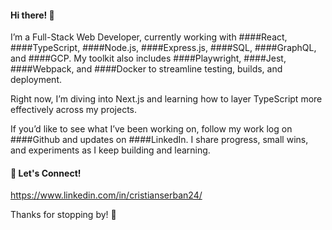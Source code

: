 #### Hi there! 👋

I’m a Full-Stack Web Developer, currently working with ####React, ####TypeScript, ####Node.js, ####Express.js, ####SQL, ####GraphQL, and ####GCP. My toolkit also includes ####Playwright, ####Jest, ####Webpack, and ####Docker to streamline testing, builds, and deployment.

Right now, I’m diving into Next.js and learning how to layer TypeScript more effectively across my projects.

If you’d like to see what I’ve been working on, follow my work log on ####Github and updates on ####LinkedIn. I share progress, small wins, and experiments as I keep building and learning.

#### 🤝 Let's Connect!
       
https://www.linkedin.com/in/cristianserban24/

Thanks for stopping by! 🚀
